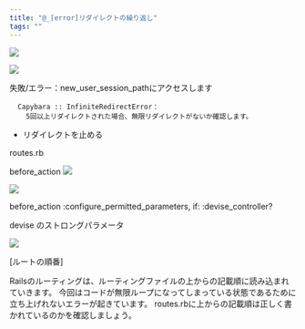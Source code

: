 ```yaml
---
title: "@_[error]リダイレクトの繰り返し"
tags: ""
---
```


![](2020-07-17-14-38-44.png)

![](2020-07-17-14-39-52.png)

失敗/エラー：new_user_session_pathにアクセスします

      Capybara :: InfiniteRedirectError：
        5回以上リダイレクトされた場合、無限リダイレクトがないか確認します。
        
        

-   リダイレクトを止める

routes.rb

before_action
![](2020-07-17-14-41-54.png)

![](2020-07-17-14-57-29.png)

before_action :configure_permitted_parameters, if: :devise_controller?

devise のストロングパラメータ

![](2020-07-17-15-20-10.png)

 [ルートの順番]

 Railsのルーティングは、ルーティングファイルの上からの記載順に読み込まれていきます。
今回はコードが無限ループになってしまっている状態であるために立ち上げれないエラーが起きています。
routes.rbに上からの記載順は正しく書かれているのかを確認しましょう。
